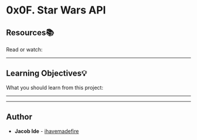 # 0x0F. Star Wars API

## Resources:books:
Read or watch:

---
## Learning Objectives:bulb:
What you should learn from this project:

---
---

## Author
* **Jacob Ide** - [ihavemadefire](https://github.com/ihavemadefire)